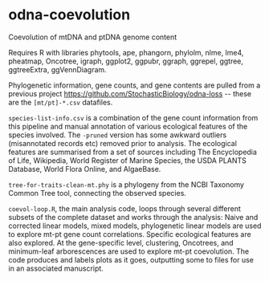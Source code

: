 # odna-coevolution
Coevolution of mtDNA and ptDNA genome content

Requires R with libraries phytools, ape, phangorn, phylolm, nlme, lme4, pheatmap, Oncotree, igraph, ggplot2, ggpubr, ggraph, ggrepel, ggtree, ggtreeExtra, ggVennDiagram.

Phylogenetic information, gene counts, and gene contents are pulled from a previous project https://github.com/StochasticBiology/odna-loss -- these are the `[mt/pt]-*.csv` datafiles. 

`species-list-info.csv` is a combination of the gene count information from this pipeline and manual annotation of various ecological features of the species involved. The `-pruned` version has some awkward outliers (misannotated records etc) removed prior to analysis. The ecological features are summarised from a set of sources including The Encyclopedia of Life, Wikipedia, World Register of Marine Species, the USDA PLANTS Database, World Flora Online, and AlgaeBase.

`tree-for-traits-clean-mt.phy` is a phylogeny from the NCBI Taxonomy Common Tree tool, connecting the observed species.

`coevol-loop.R`, the main analysis code, loops through several different subsets of the complete dataset and works through the analysis: Naive and corrected linear models, mixed models, phylogenetic linear models are used to explore mt-pt gene count correlations. Specific ecological features are also explored. At the gene-specific level, clustering, Oncotrees, and minimum-leaf arborescences are used to explore mt-pt coevolution. The code produces and labels plots as it goes, outputting some to files for use in an associated manuscript.

